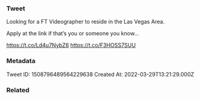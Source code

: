 ### Tweet
Looking for a FT Videographer to reside in the Las Vegas Area.

Apply at the link if that’s you or someone you know…

https://t.co/Ld4u7NybZ6 https://t.co/F3HOSS7SUU

### Metadata
Tweet ID: 1508796489564229638
Created At: 2022-03-29T13:21:29.000Z

### Related

